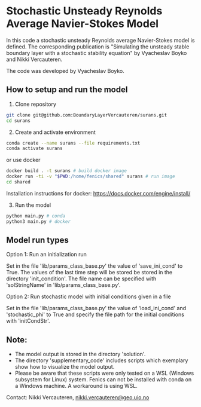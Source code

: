 # Stochastic Unsteady Reynolds Average Navier-Stokes Model
In this code a stochastic unsteady Reynolds average Navier-Stokes model is defined. The corresponding publication is 
"Simulating the unsteady stable boundary layer with a stochastic stability equation" by Vyacheslav Boyko and Nikki Vercauteren.

The code was developed by Vyacheslav Boyko.

## How to setup and run the model
1. Clone repository
```bash
git clone git@github.com:BoundaryLayerVercauteren/surans.git
cd surans
```

2. Create and activate environment
```bash
conda create --name surans --file requirements.txt
conda activate surans
```
or use docker
```bash
docker build . -t surans # build docker image
docker run -ti -v "$PWD:/home/fenics/shared" surans # run image
cd shared
```
Installation instructions for docker: https://docs.docker.com/engine/install/

3. Run the model
```bash
python main.py # conda
python3 main.py # docker
```

## Model run types
Option 1: Run an initialization run

Set in the file 'lib/params_class_base.py' the value of 'save_ini_cond' to True. The values of the last time step 
will be stored be stored in the directory 'init_condition'. The file name can be specified with 'solStringName' in 'lib/params_class_base.py'.

Option 2: Run stochastic model with initial conditions given in a file

Set in the file 'lib/params_class_base.py' the value of 'load_ini_cond' and 'stochastic_phi' to True and specify the file path for the initial conditions with 'initCondStr'.

## Note:
* The model output is stored in the directory 'solution'. 
* The directory 'supplementary_code' includes scripts which exemplary show how to visualize the model output.
* Please be aware that these scripts were only tested on a WSL (Windows subsystem for Linux) system. Fenics can not be installed with conda on a
Windows machine. A workaround is using WSL.

Contact: Nikki Vercauteren, nikki.vercauteren@geo.uio.no
